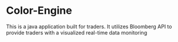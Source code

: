 # Color-Engine
This is a java application built for traders. It utilizes Bloomberg API to provide traders with a visualized real-time data monitoring
